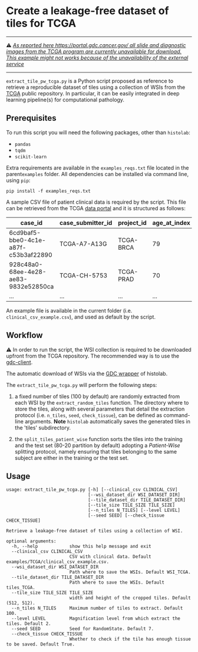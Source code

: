 # Create a leakage-free dataset of tiles for TCGA

---

:warning: *<u>As reported here https://portal.gdc.cancer.gov/ all slide and diagnostic images from the TCGA program are currently unavailable for download.
This example might not works because of the unavailability of the external service</u>*

---

`extract_tile_pw_tcga.py` is a Python script proposed as reference to retrieve a reproducible dataset of tiles using a collection of WSIs from the [TCGA](https://www.cancer.gov/about-nci/organization/ccg/research/structural-genomics/tcga) public repository. In particular, it can be easily integrated in deep learning pipeline(s) for computational pathology.

## Prerequisites
To run this script you will need the following packages, other than `histolab`:

- `pandas`
- `tqdm`
- `scikit-learn`

Extra requirements are available in the `examples_reqs.txt` file located in the parent`examples` folder.
All dependencies can be installed via command line, using `pip`:

```shell
pip install -f examples_reqs.txt
```

A sample CSV file of patient clinical data is required by the script.
This file can be retrieved from the TCGA [data portal](https://portal.gdc.cancer.gov/) and it is structured as follows:

|   case_id  |   case_submitter_id                          |   project_id  |   age_at_index     |   ...  |   primary_diagnosis  |   ...  |   treatment_type                                               |
|---------------------|-----------------------------------|---------------|-----------|----------------|----------------|-------------------------|-----------------------------------------------------------------|
|   6cd9baf5-bbe0-4c1e-a87f-c53b3af22890  |   TCGA-A7-A13G  |   TCGA-BRCA  |   79  |   ...        |   Infiltrating duct carcinoma, NOS    |        ...                 |   Pharmaceutical Therapy, NOS  |
|   928c48a0-68ee-4e28-ae83-9832e52850ca   |   TCGA-CH-5753          |   TCGA-PRAD  |   70  |   ...      |   Adenocarcinoma, NOS    |       ...                  |   Radiation Therapy, NOS                  |
| ...                 | ...                               | ...           | ...       | ...            | ...            | ...                     | ...                                                             |

An example file is available in the current folder (i.e. `clinical_csv_example.csv`), and used as default by the script.


## Workflow

:warning: In order to run the script, the WSI collection is required to be downloaded upfront from the TCGA
repository.
The recommended way is to use the [gdc-client](https://gdc.cancer.gov/access-data/gdc-data-transfer-tool).

The automatic download of WSIs via the [GDC wrapper](https://github.com/histolab/gdc-api-wrapper) of histolab.

The `extract_tile_pw_tcga.py` will perform the following steps:

1. a fixed number of tiles (100 by default) are randomly extracted from each WSI by the `extract_random_tiles` function. The directory where to store the tiles, along with several parameters that detail the extraction protocol (i.e. `n_tiles`, `seed`, `check_tissue`), can be defined as command-line arguments.
**Note** `histolab` automatically saves the generated tiles in the 'tiles' subdirectory.

2. the `split_tiles_patient_wise` function sorts the tiles into the training and the test set (80-20 partition by default) adopting a *Patient-Wise* splitting protocol, namely ensuring that tiles belonging to the same subject are either in the training or the test set.

## Usage

```
usage: extract_tile_pw_tcga.py [-h] [--clinical_csv CLINICAL_CSV]
                               [--wsi_dataset_dir WSI_DATASET_DIR]
                               [--tile_dataset_dir TILE_DATASET_DIR]
                               [--tile_size TILE_SIZE TILE_SIZE]
                               [--n_tiles N_TILES] [--level LEVEL]
                               [--seed SEED] [--check_tissue CHECK_TISSUE]

Retrieve a leakage-free dataset of tiles using a collection of WSI.

optional arguments:
  -h, --help            show this help message and exit
  --clinical_csv CLINICAL_CSV
                        CSV with clinical data. Default examples/TCGA/clinical_csv_example.csv.
  --wsi_dataset_dir WSI_DATASET_DIR
                        Path where to save the WSIs. Default WSI_TCGA.
  --tile_dataset_dir TILE_DATASET_DIR
                        Path where to save the WSIs. Default tiles_TCGA.
  --tile_size TILE_SIZE TILE_SIZE
                        width and height of the cropped tiles. Default (512, 512).
  --n_tiles N_TILES     Maximum number of tiles to extract. Default 100.
  --level LEVEL         Magnification level from which extract the tiles. Default 2.
  --seed SEED           Seed for RandomState. Default 7.
  --check_tissue CHECK_TISSUE
                        Whether to check if the tile has enough tissue to be saved. Default True.
```
